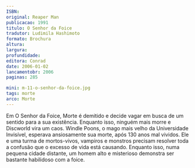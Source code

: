 ```yaml
---
ISBN: 
original: Reaper Man
publicacao: 1991
titulo: O Senhor da Foice
tradutor: Ludimila Hashimoto
formato: Brochura
altura: 
largura: 
profundidade: 
editora: Conrad
date: 2006-01-02
lancamentobr: 2006
paginas: 285

mini: m-11-o-senhor-da-foice.jpg
tags: morte
arco: Morte
---
```


Em O Senhor da Foice, Morte é demitido e decide vagar em busca de um sentido para a sua existência. Enquanto isso, ninguém mais morre e Discworld vira um caos. Windle Poons, o mago mais velho da Universidade Invisível, esperava ansiosamente sua morte, após 130 anos mal vividos. Ele e uma turma de mortos-vivos, vampiros e monstros precisam resolver toda a confusão que o excesso de vida está causando. Enquanto isso, numa pequena cidade distante, um homem alto e misterioso demonstra ser bastante habilidoso com a foice.